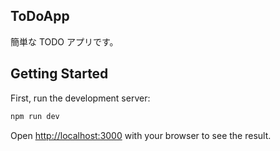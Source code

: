 ## ToDoApp

簡単な TODO アプリです。

## Getting Started

First, run the development server:

```bash
npm run dev
```

Open [http://localhost:3000](http://localhost:3000) with your browser to see the result.
